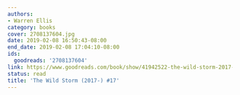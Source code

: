 ```yaml
---
authors:
- Warren Ellis
category: books
cover: 2708137604.jpg
date: 2019-02-08 16:50:43-08:00
end_date: 2019-02-08 17:04:10-08:00
ids:
  goodreads: '2708137604'
link: https://www.goodreads.com/book/show/41942522-the-wild-storm-2017--17
status: read
title: 'The Wild Storm (2017-) #17'
---
```

